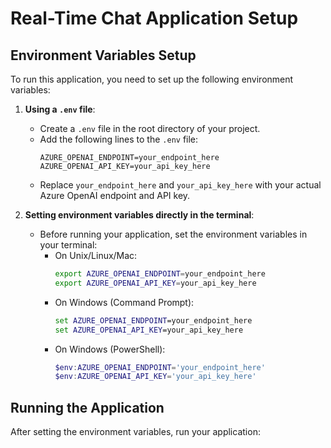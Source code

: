 # Real-Time Chat Application Setup

## Environment Variables Setup

To run this application, you need to set up the following environment variables:

1. **Using a `.env` file**:
   - Create a `.env` file in the root directory of your project.
   - Add the following lines to the `.env` file:
     ```
     AZURE_OPENAI_ENDPOINT=your_endpoint_here
     AZURE_OPENAI_API_KEY=your_api_key_here
     ```
   - Replace `your_endpoint_here` and `your_api_key_here` with your actual Azure OpenAI endpoint and API key.

2. **Setting environment variables directly in the terminal**:
   - Before running your application, set the environment variables in your terminal:
     - On Unix/Linux/Mac:
       ```bash
       export AZURE_OPENAI_ENDPOINT=your_endpoint_here
       export AZURE_OPENAI_API_KEY=your_api_key_here
       ```
     - On Windows (Command Prompt):
       ```cmd
       set AZURE_OPENAI_ENDPOINT=your_endpoint_here
       set AZURE_OPENAI_API_KEY=your_api_key_here
       ```
     - On Windows (PowerShell):
       ```powershell
       $env:AZURE_OPENAI_ENDPOINT='your_endpoint_here'
       $env:AZURE_OPENAI_API_KEY='your_api_key_here'
       ```

## Running the Application

After setting the environment variables, run your application:

